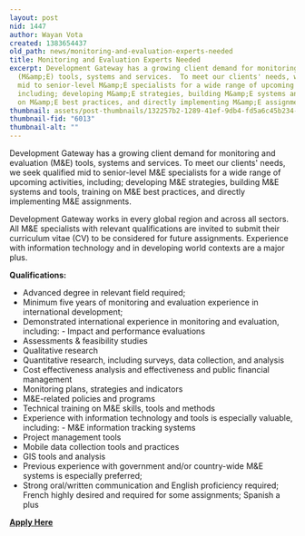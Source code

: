 ```yaml
---
layout: post
nid: 1447
author: Wayan Vota
created: 1383654437
old_path: news/monitoring-and-evaluation-experts-needed
title: Monitoring and Evaluation Experts Needed
excerpt: Development Gateway has a growing client demand for monitoring and evaluation
  (M&amp;E) tools, systems and services.  To meet our clients' needs, we seek qualified
  mid to senior-level M&amp;E specialists for a wide range of upcoming activities,
  including; developing M&amp;E strategies, building M&amp;E systems and tools, training
  on M&amp;E best practices, and directly implementing M&amp;E assignments.
thumbnail: assets/post-thumbnails/132257b2-1289-41ef-9db4-fd5a6c45b234-m.jpg
thumbnail-fid: "6013"
thumbnail-alt: ""
---
```


Development Gateway has a growing client demand for monitoring and evaluation (M&E) tools, systems and services. To meet our clients' needs, we seek qualified mid to senior-level M&E specialists for a wide range of upcoming activities, including; developing M&E strategies, building M&E systems and tools, training on M&E best practices, and directly implementing M&E assignments.

Development Gateway works in every global region and across all sectors. All M&E specialists with relevant qualifications are invited to submit their curriculum vitae (CV) to be considered for future assignments. Experience with information technology and in developing world contexts are a major plus.

**Qualifications:**

- Advanced degree in relevant field required;
- Minimum five years of monitoring and evaluation experience in international development;
- Demonstrated international experience in monitoring and evaluation, including: - Impact and performance evaluations
- Assessments & feasibility studies
- Qualitative research
- Quantitative research, including surveys, data collection, and analysis
- Cost effectiveness analysis and effectiveness and public financial management
- Monitoring plans, strategies and indicators
- M&E-related policies and programs
- Technical training on M&E skills, tools and methods
- Experience with information technology and tools is especially valuable, including: - M&E information tracking systems
- Project management tools
- Mobile data collection tools and practices
- GIS tools and analysis
- Previous experience with government and/or country-wide M&E systems is especially preferred;
- Strong oral/written communication and English proficiency required; French highly desired and required for some assignments; Spanish a plus

**[Apply Here](http://goo.gl/MHazxD)**

